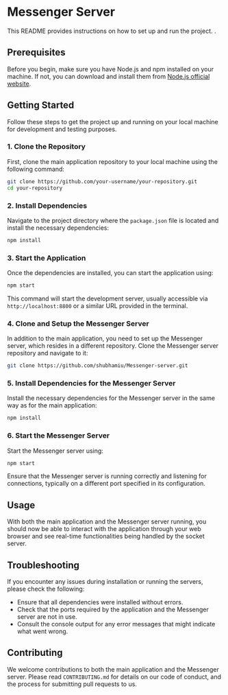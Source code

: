 # Messenger Server



This README provides instructions on how to set up and run the project. .

## Prerequisites

Before you begin, make sure you have Node.js and npm installed on your machine. If not, you can download and install them from [Node.js official website](https://nodejs.org/).

## Getting Started

Follow these steps to get the project up and running on your local machine for development and testing purposes.

### 1. Clone the Repository

First, clone the main application repository to your local machine using the following command:

```bash
git clone https://github.com/your-username/your-repository.git
cd your-repository
```

### 2. Install Dependencies

Navigate to the project directory where the `package.json` file is located and install the necessary dependencies:

```bash
npm install
```

### 3. Start the Application

Once the dependencies are installed, you can start the application using:

```bash
npm start
```

This command will start the development server, usually accessible via `http://localhost:8800` or a similar URL provided in the terminal.

### 4. Clone and Setup the Messenger Server

In addition to the main application, you need to set up the Messenger server, which resides in a different repository. Clone the Messenger server repository and navigate to it:

```bash
git clone https://github.com/shubhamiu/Messenger-server.git
```

### 5. Install Dependencies for the Messenger Server

Install the necessary dependencies for the Messenger server in the same way as for the main application:

```bash
npm install
```

### 6. Start the Messenger Server

Start the Messenger server using:

```bash
npm start
```

Ensure that the Messenger server is running correctly and listening for connections, typically on a different port specified in its configuration.

## Usage

With both the main application and the Messenger server running, you should now be able to interact with the application through your web browser and see real-time functionalities being handled by the socket server.

## Troubleshooting

If you encounter any issues during installation or running the servers, please check the following:

- Ensure that all dependencies were installed without errors.
- Check that the ports required by the application and the Messenger server are not in use.
- Consult the console output for any error messages that might indicate what went wrong.

## Contributing

We welcome contributions to both the main application and the Messenger server. Please read `CONTRIBUTING.md` for details on our code of conduct, and the process for submitting pull requests to us.

